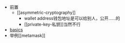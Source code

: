 - 前置
  - [[asymmetric-cryptography]]
    - wallet address钱包地址是可以给别人，公开……的
    - [[private-key-私钥]]当然不行
- [basics](https://blog.thirdweb.com/web3-wallet/)
- 举例[[metamask]]
